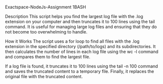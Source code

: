 Exactspace-NodeJs-Assignment
1BASH 

Description
This script helps you find the largest log file with the .log extension on your computer and then truncates it to 100 lines using the tail command. It is useful for managing large log files and ensuring that they do not become too overwhelming to handle.

How it Works
The script uses a for loop to find all files with the .log extension in the specified directory (/path/to/logs) and its subdirectories. It then calculates the number of lines in each log file using the wc -l command and compares them to find the largest file.

If a log file is found, it truncates it to 100 lines using the tail -n 100 command and saves the truncated content to a temporary file. Finally, it replaces the original file with the truncated content.



